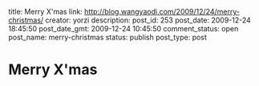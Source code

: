 title: Merry X'mas
link: http://blog.wangyaodi.com/2009/12/24/merry-christmas/
creator: yorzi
description: 
post_id: 253
post_date: 2009-12-24 18:45:50
post_date_gmt: 2009-12-24 10:45:50
comment_status: open
post_name: merry-christmas
status: publish
post_type: post

# Merry X'mas


